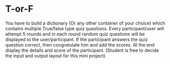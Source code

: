 # T-or-F
You have to build a dictionary (Or any other container of your choice) which contains multiple True/false type quiz questions.
Every participant/user will attempt 5 rounds and in each round random quiz questions will be displayed to the user/participant.
If the participant answers the quiz question correct, then congratulate him and add the scores.
At the end display the details and score of the participant.
(Student is free to decide the input and output layout for this mini project)
